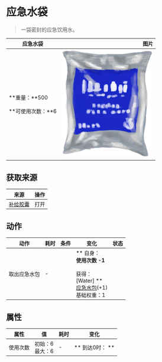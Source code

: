 # 应急水袋  
> 一袋密封的应急饮用水。  
  
  应急水袋  |   图片   
 ----  |  ----:   
 **重量：**500<br><br>**可使用次数：**6  |  <img decoding="async" src="Sprite/WaterRationsPackage.png" href="a.md" style="max-width:300px;max-height:300px;">   
  
## 获取来源  
来源  |  操作  
----  |  ----  
[补给胶囊](TV_SupplyCapsule.md)  |  打开  
## 动作  
动作  |  耗时  |  条件  |  变化  |  状态  
----  |  ----  |  ----  |  ----  |  ----  
取出应急水包<br>  |  -  |    |  ** 自身：**<br>使用次数  -1<br><br>** 获得： **<br>** [Water] **<br>  [应急水包](WaterRation.md)(+1)<br>基础权重：1  |    
## 属性   
属性  |  值  |  耗时  |  变化  
----  |  ----  |  ----  |  ----  
使用次数  |  初始：6<br>最大：6  |  -  |  ** 到达0时： **<br>  


<script>document.title="应急水袋 - 卡牌生存百科 Card Survival Wiki";</script>